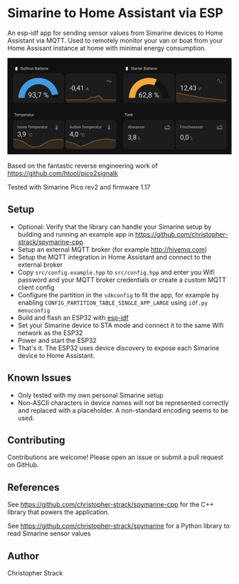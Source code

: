 # Simarine to Home Assistant via ESP

An esp-idf app for sending sensor values from Simarine devices to Home Assistant via MQTT.
Used to remotely monitor your van or boat from your Home Assisant instance at home with minimal energy consumption.

![Example](images/example.png)

Based on the fantastic reverse engineering work of https://github.com/htool/pico2signalk

Tested with Simarine Pico rev2 and firmware 1.17

## Setup

- Optional: Verify that the library can handle your Simarine setup by building and running an example app in https://github.com/christopher-strack/spymarine-cpp
- Setup an external MQTT broker (for example http://hivemq.com)
- Setup the MQTT integration in Home Assistant and connect to the external broker
- Copy `src/config.example.hpp` to `src/config.hpp` and enter you Wifi password and your MQTT broker credentials or create a custom MQTT client config
- Configure the partition in the `sdkconfig` to fit the app, for example by enabling `CONFIG_PARTITION_TABLE_SINGLE_APP_LARGE` using `idf.py menuconfig`
- Build and flash an ESP32 with [esp-idf](https://docs.espressif.com/projects/esp-idf/en/stable/esp32/get-started/index.html)
- Set your Simarine device to STA mode and connect it to the same Wifi network as the ESP32
- Power and start the ESP32
- That's it. The ESP32 uses device discovery to expose each Simarine device to Home Assistant.

## Known Issues

- Only tested with my own personal Simarine setup
- Non-ASCII characters in device names will not be represented correctly and replaced with a
  placeholder. A non-standard encoding seems to be used.

## Contributing

Contributions are welcome! Please open an issue or submit a pull request on GitHub.

## References

See https://github.com/christopher-strack/spymarine-cpp for the C++
library that powers the application.

See https://github.com/christopher-strack/spymarine for a Python
library to read Simarine sensor values

## Author

Christopher Strack
